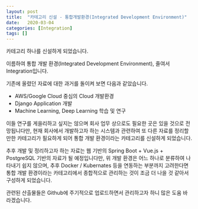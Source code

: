 ```yaml
---
layout: post
title:  "카테고리 신설 - 통합개발환경(Integrated Development Environment)"
date:   2020-03-04
categories: [Integration]
tags: []
---
```



카테고리 하나를 신설하게 되었습니다.

이름하여 통합 개발 환경(Integrated Development Environment), 줄여서 Integration입니다.

기존에 올렸던 자료에 대한 과거를 돌이켜 보면 다음과 같았습니다.

* AWS/Google Cloud 중심의 Cloud 개발환경
* Django Application 개발
* Machine Learning, Deep Learning 학습 및 연구

이들 연구를 게을리하고 싶지는 않으며 회사 업무 상으로도 필요한 곳은 있을 것으로 전망됩니다만, 현재 회사에서 개발하고자 하는 시스템과 관련하여 또 다른 자료를 정리할 만한 카테고리가 필요하게 되어 
통합 개발 환경이라는 카테고리를 신설하게 되었습니다.

추후 개발 및 정리하고자 하는 자료는 웹 기반의 Spring Boot + Vue.js + PostgreSQL 기반의 자료가 될 예정입니다만, 
위 개발 환경은 어느 하나로 분류하여 나타내기 쉽지 않으며, 추후 Docker / Kubernates 등을 연동하는 부분까지 고려한다면
통합 개발 환경이라는 카테고리에서 종합적으로 관리하는 것이 조금 더 나을 것 같아서 구성하게 되었습니다.

관련된 산출물들은 Github에 주기적으로 업로드하면서 관리하고자 하니 많은 도움 바라겠습니다.

